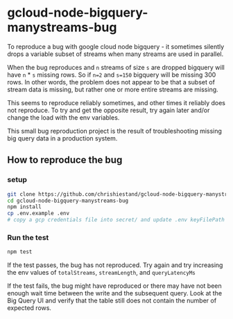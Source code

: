 # gcloud-node-bigquery-manystreams-bug
To reproduce a bug with google cloud node bigquery - it sometimes silently drops a variable subset of streams when many streams are used in parallel.

When the bug reproduces and `n` streams of size `s` are dropped bigquery will have `n` * `s` missing rows. So if `n=2` and `s=150` bigquery will be missing 300 rows. In other words, the problem does not appear to be that a subset of stream data is missing, but rather one or more entire streams are missing.

This seems to reproduce reliably sometimes, and other times it reliably does not reproduce. To try and get the opposite result, try again later and/or change the load with the env variables.

This small bug reproduction project is the result of troubleshooting missing big query data in a production system.

## How to reproduce the bug

### setup
```bash
git clone https://github.com/chrishiestand/gcloud-node-bigquery-manystreams-bug.git
cd gcloud-node-bigquery-manystreams-bug
npm install
cp .env.example .env
# copy a gcp credentials file into secret/ and update .env keyFilePath and projectId
```

### Run the test

```bash
npm test
```

If the test passes, the bug has not reproduced. Try again and try increasing the env values of `totalStreams`, `streamLength`, and `queryLatencyMs`

If the test fails, the bug might have reproduced or there may have not been enough wait time between the write and the subsequent query. Look at the Big Query UI and verify that the table still does not contain the number of expected rows.
